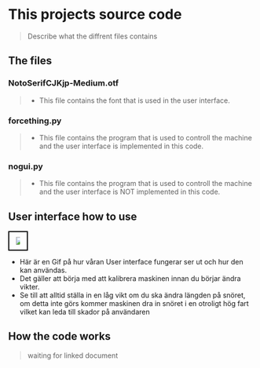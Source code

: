 # This projects source code  
> Describe what the diffrent files contains


## The files
### NotoSerifCJKjp-Medium.otf
> - This file contains the font that is used in the user interface.

### forcething.py
> - This file contains the program that is used to controll the machine and the user interface is implemented in this code.

### nogui.py
> - This file contains the program that is used to controll the machine and the user interface is NOT implemented in this code.


## User interface how to use
<div align = "center" style="border: 2px solid black; display: inline-block; padding: 10px;">
  <img src = "https://raw.githubusercontent.com/HugoPersson01/Project-Course-2-KTH-Digital-Training-Equipment/main/pictures/test2.gif" style = "max-width: 50%;">
</div>
<ul>  
  <li> Här är en Gif på hur våran User interface fungerar ser ut och hur den kan användas.  </li>
  <li> Det gäller att börja med att kalibrera maskinen innan du börjar ändra vikter. </li>
  <li> Se till att alltid ställa in en låg vikt om du ska ändra längden på snöret, om detta inte görs kommer maskinen dra in           snöret i en otroligt hög fart vilket kan leda till skador på användaren </li> 
</ul> 

## How the code works
> waiting for linked document
